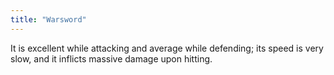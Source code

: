 ```yaml
---
title: "Warsword"
---
```


It is excellent while attacking and average while defending; its speed
is very slow, and it inflicts massive damage upon hitting.
